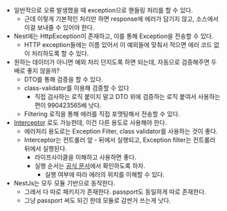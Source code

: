 - 일반적으로 오류 발생했을 때 exception으로 핸들링 처리를 할 수 있다.
	- 근데 이렇게 기본적인 처리만 하면 response에 에러가 담기지 않고, 소스에서 이걸 보내줄 수 있어야 한다.
- Nest에는 HttpException이 존재하고, 이를 통해 Exception을 전송할 수 있다.
	- HTTP exception들에는 이름 있어서 이 예외들에 맞춰서 적으면 에러 코드 없이 처리하도록 할 수 있다.
- 원하는 데이터가 아니면 예외 처리 던지도록 하면 되는데, 자동으로 검증해주면 두배로 좋지 않을까?
	- DTO를 통해 검증을 할 수 있다.
	- class-validator를 이용해 검증할 수 있다
		- 직접 검사하는 로직 붙이지 말고 DTO 위에 검증하는 로직 붙여서 사용하는 편이 990423565배 낫다.
	- Filtering 로직을 통해 에러를 직접 포맷팅해서 전송할 수 있다.
- [Interceptor](obsidian://open?vault=markdown_git&file=%EC%86%8C%ED%94%84%ED%8A%B8%EC%9B%A8%EC%96%B4%20%EB%A7%88%EC%97%90%EC%8A%A4%ED%8A%B8%EB%A1%9C%2FNestjs%2FloggerMiddleware%2C%20implements) 로도 가능한데, 이건 다른 용도로 사용해야 한다.
	- 에러처리 용도로는 Exception Filter, class validator를 사용하는 것이 좋다.
	- Interceptor는 컨트롤러 앞 - 뒤에서 실행되고, Exception filter는 컨트롤러 뒤에서 실행된다.
		- 라이프사이클을 이해하고 사용하면 좋다.
		- 실행 순서는 [공식 문서](https://docs.nestjs.com/faq/request-lifecycle)에서 확인하도록 하자.
			- 실행 여부에 따라 에러의 위치를 이해할 수 있다.
- NestJs는 모두 모듈 기반으로 동작한다.
	- 그래서 다 따로 패키지가 존재한다. passport도 동일하게 따로 존재한다.
	- 그냥 passport 써도 되긴 한데 모듈로 감싼거 쓰는게 낫다.


